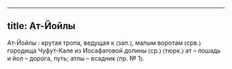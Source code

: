 
---
title: Ат-Йойлы
---
Ат-Йойлы
: крутая тропа, ведущая к ⦅зап.⦆, малым воротам ⦅срв.⦆ городища Чуфут-Кале из Иосафатовой долины ⦅ср.⦆ ⦅тюрк.⦆ ат – лошадь и йол – дорога, путь; атлы – всадник ⦅пр. № 1⦆.
